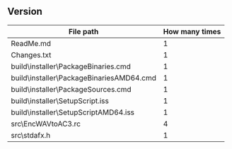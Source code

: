 ﻿## Version

| File path                                 | How many times  |
|-------------------------------------------|-----------------|
| ReadMe.md                                 | 1               |
| Changes.txt                               | 1               |
| build\installer\PackageBinaries.cmd       | 1               |
| build\installer\PackageBinariesAMD64.cmd  | 1               |
| build\installer\PackageSources.cmd        | 1               |
| build\installer\SetupScript.iss           | 1               |
| build\installer\SetupScriptAMD64.iss      | 1               |
| src\EncWAVtoAC3.rc                        | 4               |
| src\stdafx.h                              | 1               |
